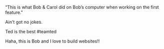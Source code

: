 “This is what Bob & Carol did on Bob’s computer when working on the first feature." 

Ain't got no jokes.

Ted is the best #teamted

Haha, this is Bob and I love to build websites!!
